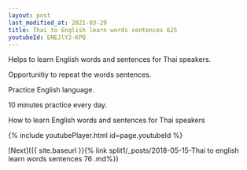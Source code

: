 ```yaml
---
layout: post
last_modified_at: 2021-03-29
title: Thai to English learn words sentences 625 
youtubeId: ENEJlY2-KPQ
---
```

 
 
Helps to learn English words and sentences for Thai speakers.

Opportunitiy to repeat the words sentences. 

Practice English language. 
 
10 minutes practice every day. 
 
How to learn English words and sentences for Thai speakers 
 
{% include youtubePlayer.html id=page.youtubeId %}
 
 
[Next]({{ site.baseurl }}{% link  split1/_posts/2018-05-15-Thai to english learn words sentences 76 .md%})
 
